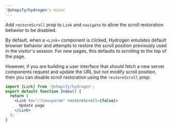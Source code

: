 ```yaml
---
'@shopify/hydrogen': minor
---
```


Add `restoreScroll` prop to `Link` and `navigate` to allow the scroll restoration behavior to be disabled.

By default, when a `<Link>` component is clicked, Hydrogen emulates default browser behavior and attempts to restore the scroll position previously used in the visitor's session. For new pages, this defaults to scrolling to the top of the page.

However, if you are building a user interface that should fetch a new server components request and update the URL but not modify scroll position, then you can disable scroll restoration using the `restoreScroll` prop:

```jsx
import {Link} from '@shopify/hydrogen';
export default function Index() {
  return (
    <Link to="/?new=param" restoreScroll={false}>
      Update page
    </Link>
  );
}
```
